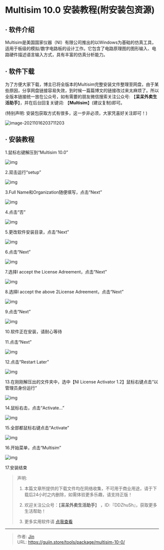 # Multisim 10.0 安装教程(附安装包资源)


## · 软件介绍
Multisim是美国国家仪器（NI）有限公司推出的以Windows为基础的仿真工具，适用于板级的模拟/数字电路板的设计工作。它包含了电路原理图的图形输入、电路硬件描述语言输入方式，具有丰富的仿真分析能力。

## · 软件下载
为了方便大家下载，博主已将全版本的Multisim完整安装文件整理至网盘，由于某些原因，分享网盘链接容易失效，到时候一篇篇博文的链接改过来太麻烦了。所以全版本链接统一放在公众号，如有需要的朋友微信搜索关注公众号: 【**呆呆外卖生活助手**】，并在后台回复关键词: 【**Multisim**】(建议复制)即可。

(特别声明: 安装包获取方式有很多，这一步非必须，大家凭喜好关注即可！)

![image-20211016203711203](https://img.gujin.store/img/image-20211016203711203.png)

## · 安装教程

1.鼠标右键解压到“Multisim 10.0”

![img](https://img.gujin.store/img/v2-e2b426618979d1cb1bcfb4a77c4f0c3c_720w.png)



2.双击运行“setup”

![img](https://img.gujin.store/img/v2-79492f1c41d483944531083f839288fc_720w.png)



3.Full Name和Organization随便填写，点击“Next”

![img](https://img.gujin.store/img/v2-c8adc9bfeb86f922cf4899c4e7c1ab73_720w.png)

4.点击“否”

![img](https://img.gujin.store/img/v2-8340431cad7c8342efb1cec89e344c60_720w.png)

5.更改软件安装目录，点击“Next”

![img](https://img.gujin.store/img/v2-0a205dc9ba51848a6b1101ddb550548c_720w.png)

6.点击“Next”

![img](https://img.gujin.store/img/v2-47995f675c54d77dbaa15063cef5a988_720w.png)

7.选择I accept the License Adreement，点击“Next”

![img](https://img.gujin.store/img/v2-1da152b406361ae103fbece672e1ee80_720w.png)

8.选择I accept the above 2License Adreement，点击“Next”

![img](https://img.gujin.store/img/v2-4e7c63beb0fa0bab233a17883dfa4a22_720w.png)

9.点击“Next”

![img](https://img.gujin.store/img/v2-b46de0e86accb5f5a0d077cea680e70f_720w.png)

10.软件正在安装，请耐心等待

11.点击“Next”

![img](https://img.gujin.store/img/v2-235eee77fe58153a1a1026443850db22_720w.png)

12.点击“Restart Later”

![img](https://img.gujin.store/img/v2-59657b7f483f1c8de36a637a7d52e5a1_720w.png)

13.在刚刚解压出的文件夹中，选中【NI License Activator 1.2】鼠标右键点击“以管理员身份运行”

![img](https://img.gujin.store/img/v2-fe8c34801cf7dfbff5993da256898bfd_720w.png)

14.鼠标右击，点击“Activate...”

![img](https://img.gujin.store/img/v2-af254b2e05f725666b53534d1653fd49_720w.png)

15.全部都鼠标右键点击“Activate”

![img](https://img.gujin.store/img/v2-2de1d0432ac6c02c14f71f4f77e69524_720w.png)

16.开始菜单，点击“Multisim”

![img](https://img.gujin.store/img/v2-3a77e5eea34823e3a3e9f5099381aa6c_720w.png)

17.安装结束




> 声明: 
>
> 1. 本篇文章所提供的下载文件均在网络收集，不可用于商业用途，请于下载后24小时之内删除，如需体验更多乐趣，请支持正版！
>
> 2. 欢迎关注公众号：【**呆呆外卖生活助手**】 ，ID:『DDZhuSh』，获取更多生活帮助！
>
> 3. 更多实用软件请  [点我查看](/tools)

---

> 作者: [Jin](https://img.gujin.store/img/favicon.ico)  
> URL: https://gujin.store/tools/package/multisim-10-0/  

